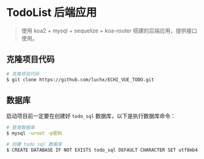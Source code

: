 # TodoList 后端应用

> 使用 koa2 + mysql + sequelize + koa-router 搭建的后端应用，提供接口使用。

## 克隆项目代码

```bash
# 克隆项目代码
$ git clone https://github.com/luchx/ECHI_VUE_TODO.git
```

## 数据库

启动项目前一定要在创建好 `todo_sql` 数据库，以下是执行数据库命令：

```bash
# 登录数据库
$ mysql -uroot -p密码

# 创建 todo_sql 数据库
$ CREATE DATABASE IF NOT EXISTS todo_sql DEFAULT CHARACTER SET utf8mb4 COLLATE utf8mb4_unicode_ci;
```

